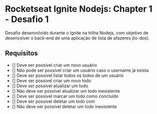 # Rocketseat Ignite Nodejs: Chapter 1 - Desafio 1
Desafio desenvolvido durante o Ignite na trilha Nodejs, com objetivo de desenvolver o back-end de uma aplicação de lista de afazeres (to-dos).

## Requisitos
- [] Deve ser possível criar um novo usuário
- [] Não pode ser possível criar um usuário caso o username já exista
- [] Deve ser possível listar todos os todos de um usuário
- [] Deve ser possível criar um novo todo
- [] Deve ser possível atualizar um todo
- [] Não deve ser possível atualizar um todo inexistente
- [] Deve ser possível marcar um todo como concluído
- [] Deve ser possível deletar um todo com
- [] Não deve ser possível deletar um todo inexistente